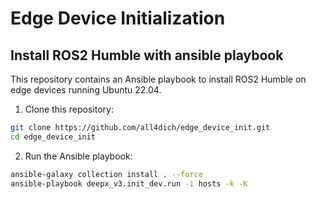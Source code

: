 # Edge Device Initialization 

## Install ROS2 Humble with ansible playbook
This repository contains an Ansible playbook to install ROS2 Humble on edge devices running Ubuntu 22.04.

1. Clone this repository:
```bash
git clone https://github.com/all4dich/edge_device_init.git
cd edge_device_init
```

2. Run the Ansible playbook:
```bash
ansible-galaxy collection install . --force
ansible-playbook deepx_v3.init_dev.run -i hosts -k -K
```
